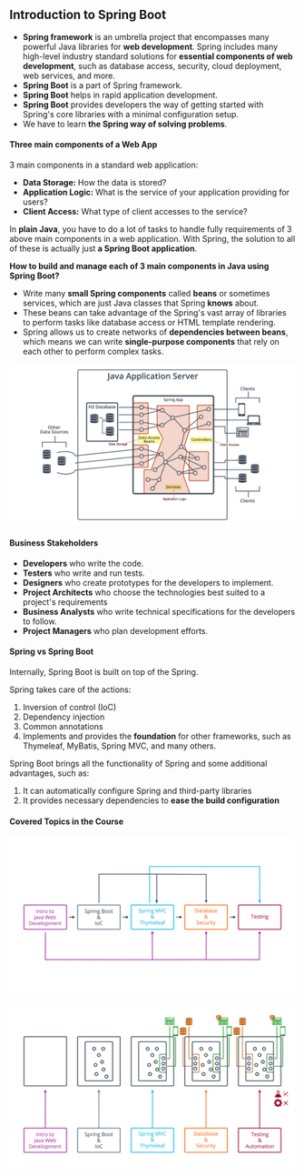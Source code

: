 ## Introduction to Spring Boot

- **Spring framework** is an umbrella project that encompasses many powerful Java libraries for **web development**. Spring includes many high-level industry standard solutions for **essential components of web development**, such as database access, security, cloud deployment, web services, and more.
- **Spring Boot** is a part of Spring framework. 
- **Spring Boot** helps in rapid application development. 
- **Spring Boot** provides developers the way of getting started with Spring's core libraries with a minimal configuration setup.
- We have to learn **the Spring way of solving problems**.

#### Three main components of a Web App

3 main components in a standard web application:

- **Data Storage:** How the data is stored?
- **Application Logic:** What is the service of your application providing for users?
- **Client Access:** What type of client accesses to the service?

In **plain Java**, you have to do a lot of tasks to handle fully requirements of 3 above main components in a web application. With Spring, the solution to all of these is actually just **a Spring Boot application**. 

**How to build and manage each of 3 main components in Java using Spring Boot?**

- Write many **small Spring components** called **beans** or sometimes services, which are just Java classes that Spring **knows** about.
- These beans can take advantage of the Spring's vast array of libraries to perform tasks like database access or HTML template rendering.
- Spring allows us to create networks of **dependencies between beans**, which means we can write **single-purpose components** that rely on each other to perform complex tasks.

![Web Application Architecture](../../imgs/java_web/l0-10-intro-to-web-development.jpg "The Architecture of a Web Application")

#### Business Stakeholders

- **Developers** who write the code.
- **Testers** who write and run tests.
- **Designers** who create prototypes for the developers to implement.
- **Project Architects** who choose the technologies best suited to a project's requirements
- **Business Analysts** who write technical specifications for the developers to follow.
- **Project Managers** who plan development efforts.

#### Spring vs Spring Boot

Internally, Spring Boot is built on top of the Spring. 

Spring takes care of the actions:
  
  1. Inversion of control (IoC)
  2. Dependency injection
  3. Common annotations
  4. Implements and provides the **foundation** for other frameworks, such as Thymeleaf, MyBatis, Spring MVC, and many others.

Spring Boot brings all the functionality of Spring and some additional advantages, such as:

  1. It can automatically configure Spring and third-party libraries
  2. It provides necessary dependencies to **ease the build configuration**

#### Covered Topics in the Course
![Course Outline](../../imgs/java_web/l0-30-course-outline.jpg "Course Outine")

![Overview of Curriculum Goals](../../imgs/java_web/l0-42-recap.jpg "Overview of Curriculum Goals")
